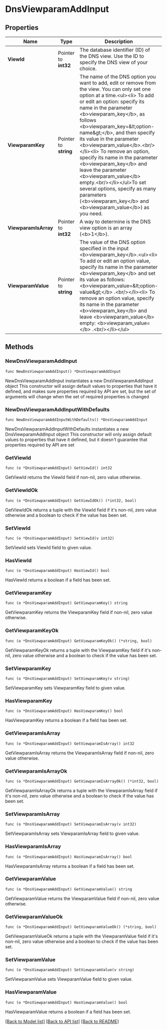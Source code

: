 # DnsViewparamAddInput

## Properties

Name | Type | Description | Notes
------------ | ------------- | ------------- | -------------
**ViewId** | Pointer to **int32** | The database identifier (ID) of the DNS view. Use the ID to specify the DNS view of your choice. | [optional] 
**ViewparamKey** | Pointer to **string** | The name of the DNS option you want to add, edit or remove from the view. You can only set one option at a time.&lt;ul&gt;&lt;li&gt; To add or edit an option: specify its name in the parameter &lt;b&gt;viewparam_key&lt;/b&gt;, as follows &lt;b&gt;viewparam_key&#x3D;&amp;lt;option-name&amp;gt;&lt;/b&gt;, and then specify its value in the parameter &lt;b&gt;viewparam_value&lt;/b&gt;.&lt;br/&gt;&lt;/li&gt;&lt;li&gt; To remove an option, specify its name in the parameter &lt;b&gt;viewparam_key&lt;/b&gt; and leave the parameter &lt;b&gt;viewparam_value&lt;/b&gt; empty.&lt;br/&gt;&lt;/li&gt;&lt;/ul&gt;To set several options, specify as many parameters (&lt;b&gt;viewparam_key&lt;/b&gt; and &lt;b&gt;viewparam_value&lt;/b&gt;) as you need. | [optional] 
**ViewparamIsArray** | Pointer to **int32** | A way to determine is the DNS view option is an array (&lt;b&gt;1&lt;/b&gt;). | [optional] 
**ViewparamValue** | Pointer to **string** | The value of the DNS option specified in the input &lt;b&gt;viewparam_key&lt;/b&gt;.&lt;ul&gt;&lt;li&gt; To add or edit an option value, specify its name in the parameter &lt;b&gt;viewparam_key&lt;/b&gt; and set its value as follows: &lt;b&gt;viewparam_value&#x3D;&amp;lt;option-value&amp;gt;&lt;/b&gt; .&lt;br/&gt;&lt;/li&gt;&lt;li&gt; To remove an option value, specify its name in the parameter &lt;b&gt;viewparam_key&lt;/b&gt; and leave &lt;b&gt;viewparam_value&lt;/b&gt; empty: &lt;b&gt;viewparam_value&#x3D;&lt;/b&gt; .&lt;br/&gt;&lt;/li&gt;&lt;/ul&gt; | [optional] 

## Methods

### NewDnsViewparamAddInput

`func NewDnsViewparamAddInput() *DnsViewparamAddInput`

NewDnsViewparamAddInput instantiates a new DnsViewparamAddInput object
This constructor will assign default values to properties that have it defined,
and makes sure properties required by API are set, but the set of arguments
will change when the set of required properties is changed

### NewDnsViewparamAddInputWithDefaults

`func NewDnsViewparamAddInputWithDefaults() *DnsViewparamAddInput`

NewDnsViewparamAddInputWithDefaults instantiates a new DnsViewparamAddInput object
This constructor will only assign default values to properties that have it defined,
but it doesn't guarantee that properties required by API are set

### GetViewId

`func (o *DnsViewparamAddInput) GetViewId() int32`

GetViewId returns the ViewId field if non-nil, zero value otherwise.

### GetViewIdOk

`func (o *DnsViewparamAddInput) GetViewIdOk() (*int32, bool)`

GetViewIdOk returns a tuple with the ViewId field if it's non-nil, zero value otherwise
and a boolean to check if the value has been set.

### SetViewId

`func (o *DnsViewparamAddInput) SetViewId(v int32)`

SetViewId sets ViewId field to given value.

### HasViewId

`func (o *DnsViewparamAddInput) HasViewId() bool`

HasViewId returns a boolean if a field has been set.

### GetViewparamKey

`func (o *DnsViewparamAddInput) GetViewparamKey() string`

GetViewparamKey returns the ViewparamKey field if non-nil, zero value otherwise.

### GetViewparamKeyOk

`func (o *DnsViewparamAddInput) GetViewparamKeyOk() (*string, bool)`

GetViewparamKeyOk returns a tuple with the ViewparamKey field if it's non-nil, zero value otherwise
and a boolean to check if the value has been set.

### SetViewparamKey

`func (o *DnsViewparamAddInput) SetViewparamKey(v string)`

SetViewparamKey sets ViewparamKey field to given value.

### HasViewparamKey

`func (o *DnsViewparamAddInput) HasViewparamKey() bool`

HasViewparamKey returns a boolean if a field has been set.

### GetViewparamIsArray

`func (o *DnsViewparamAddInput) GetViewparamIsArray() int32`

GetViewparamIsArray returns the ViewparamIsArray field if non-nil, zero value otherwise.

### GetViewparamIsArrayOk

`func (o *DnsViewparamAddInput) GetViewparamIsArrayOk() (*int32, bool)`

GetViewparamIsArrayOk returns a tuple with the ViewparamIsArray field if it's non-nil, zero value otherwise
and a boolean to check if the value has been set.

### SetViewparamIsArray

`func (o *DnsViewparamAddInput) SetViewparamIsArray(v int32)`

SetViewparamIsArray sets ViewparamIsArray field to given value.

### HasViewparamIsArray

`func (o *DnsViewparamAddInput) HasViewparamIsArray() bool`

HasViewparamIsArray returns a boolean if a field has been set.

### GetViewparamValue

`func (o *DnsViewparamAddInput) GetViewparamValue() string`

GetViewparamValue returns the ViewparamValue field if non-nil, zero value otherwise.

### GetViewparamValueOk

`func (o *DnsViewparamAddInput) GetViewparamValueOk() (*string, bool)`

GetViewparamValueOk returns a tuple with the ViewparamValue field if it's non-nil, zero value otherwise
and a boolean to check if the value has been set.

### SetViewparamValue

`func (o *DnsViewparamAddInput) SetViewparamValue(v string)`

SetViewparamValue sets ViewparamValue field to given value.

### HasViewparamValue

`func (o *DnsViewparamAddInput) HasViewparamValue() bool`

HasViewparamValue returns a boolean if a field has been set.


[[Back to Model list]](../README.md#documentation-for-models) [[Back to API list]](../README.md#documentation-for-api-endpoints) [[Back to README]](../README.md)


